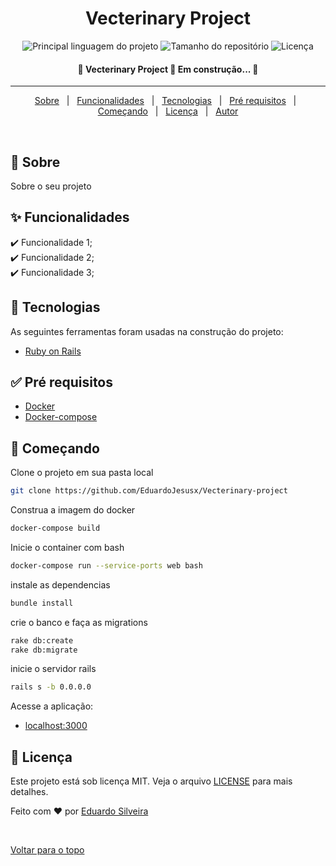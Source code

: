 <h1 align="center">Vecterinary Project</h1>

<p align="center">
  <img alt="Principal linguagem do projeto" src="https://img.shields.io/github/languages/top/EduardoJesusx/vecterinary-project?color=56BEB8">

  <img alt="Tamanho do repositório" src="https://img.shields.io/github/repo-size/EduardoJesusx/vecterinary-project?color=56BEB8">

  <img alt="Licença" src="https://img.shields.io/github/license/EduardoJesusx/vecterinary-project?color=56BEB8">
</p>

 <h4 align="center"> 
	🚧  Vecterinary Project 🚀 Em construção...  🚧
</h4> 

<hr>

<p align="center">
  <a href="#dart-sobre">Sobre</a> &#xa0; | &#xa0; 
  <a href="#sparkles-funcionalidades">Funcionalidades</a> &#xa0; | &#xa0;
  <a href="#rocket-tecnologias">Tecnologias</a> &#xa0; | &#xa0;
  <a href="#white_check_mark-pré-requisitos">Pré requisitos</a> &#xa0; | &#xa0;
  <a href="#checkered_flag-começando">Começando</a> &#xa0; | &#xa0;
  <a href="#memo-licença">Licença</a> &#xa0; | &#xa0;
  <a href="https://github.com/EduardoJesusx" target="_blank">Autor</a>
</p>

<br>

## :dart: Sobre ##

Sobre o seu projeto

## :sparkles: Funcionalidades ##

:heavy_check_mark: Funcionalidade 1;\
:heavy_check_mark: Funcionalidade 2;\
:heavy_check_mark: Funcionalidade 3;

## :rocket: Tecnologias ##

As seguintes ferramentas foram usadas na construção do projeto:

- [Ruby on Rails](https://rubyonrails.org/)

## :white_check_mark: Pré requisitos ##

- [Docker](https://www.docker.com/products/docker-desktop)
- [Docker-compose](https://docs.docker.com/compose/)

## :checkered_flag: Começando ##

Clone o projeto em sua pasta local

```bash
git clone https://github.com/EduardoJesusx/Vecterinary-project
```

Construa a imagem do docker

```bash
docker-compose build
```
Inicie o container com bash
```bash
docker-compose run --service-ports web bash
```

instale as dependencias

```bash
bundle install
```

crie o banco e faça as migrations

```bash
rake db:create
rake db:migrate
```

inicie o servidor rails
```bash
rails s -b 0.0.0.0
```

Acesse a aplicação: 
- [localhost:3000](https://localhost:3000)

## :memo: Licença ##

Este projeto está sob licença MIT. Veja o arquivo [LICENSE](LICENSE.md) para mais detalhes.


Feito com :heart: por <a href="https://github.com/EduardoJesusx" target="_blank"> Eduardo Silveira</a>

&#xa0;

<a href="#top">Voltar para o topo</a>
